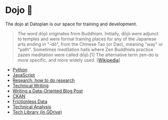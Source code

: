 # Dojo 🥋

The dojo at Datopian is our space for training and development.

> The word dōjō originates from Buddhism. Initially, dōjō were adjunct to temples and were formal training places for any of the Japanese arts ending in "-dō", from the Chinese Tao (or Dao), meaning "way" or "path". Sometimes meditation halls where Zen Buddhists practice zazen meditation were called dōjō.[1] The alternative term zen-do is more specific, and more widely used. [[Wikipedia](https://en.wikipedia.org/wiki/D%C5%8Dj%C5%8D)]

* [Python](/dojo/python/)
* [JavaScript](/dojo/javascript)
* [Research: how to do research](/dojo/research)
* [Technical Writing](/dojo/technical-writing)
* [Writing a Data-Oriented Blog Post](/dojo/writing-a-data-oriented-blog-post)
* [CKAN](https://tech.datopian.com/ckan/)
* [Frictionless Data](https://tech.datopian.com/frictionless/)
* [Technical Analysis](/dojo/analysis/)
* [Tech Library (in GDrive)](https://drive.google.com/drive/u/0/folders/1LY3IItiCh6-0l8Ep8VSYUbShMunzie-h)
